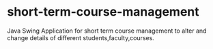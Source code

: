 # short-term-course-management
Java Swing Application for short term course management to alter and change details of different students,faculty,courses.
